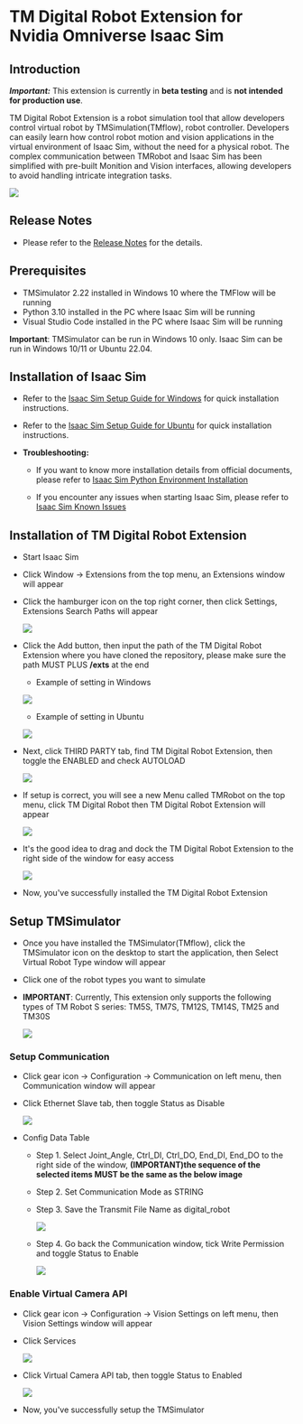 # TM Digital Robot Extension for Nvidia Omniverse Isaac Sim

## Introduction

**_Important:_** This extension is currently in **beta testing** and is **not intended for production use**.

TM Digital Robot Extension is a robot simulation tool that allow developers control virtual robot by TMSimulation(TMflow), robot controller. Developers can easily learn how control robot motion and vision applications in the virtual environment of Isaac Sim, without the need for a physical robot. The complex communication between TMRobot and Isaac Sim has been simplified with pre-built Monition and Vision interfaces, allowing developers to avoid handling intricate integration tasks.

![](images/sample.png)

<!-- ## Communication Architecture

-   TBD -->

## Release Notes

-   Please refer to the [Release Notes](RELEASE_NOTE.md) for the details.

## Prerequisites

-   TMSimulator 2.22 installed in Windows 10 where the TMFlow will be running
-   Python 3.10 installed in the PC where Isaac Sim will be running
-   Visual Studio Code installed in the PC where Isaac Sim will be running

**Important**: TMSimulator can be run in Windows 10 only. Isaac Sim can be run in Windows 10/11 or Ubuntu 22.04.

## Installation of Isaac Sim

-   Refer to the [Isaac Sim Setup Guide for Windows](SETUP_WINDOWS.md) for quick installation instructions.
-   Refer to the [Isaac Sim Setup Guide for Ubuntu](SETUP_UBUNTU.md) for quick installation instructions.
-   **Troubleshooting:**

    -   If you want to know more installation details from official documents, please refer to [Isaac Sim Python Environment Installation](https://docs.omniverse.nvidia.com/isaacsim/latest/installation/install_python.html)

    -   If you encounter any issues when starting Isaac Sim, please refer to [Isaac Sim Known Issues](https://docs.omniverse.nvidia.com/isaacsim/latest/known_issues.html)

## Installation of TM Digital Robot Extension

-   Start Isaac Sim
-   Click Window -> Extensions from the top menu, an Extensions window will appear
-   Click the hamburger icon on the top right corner, then click Settings, Extensions Search Paths will appear

    ![](images/20241211115451.png)

-   Click the Add button, then input the path of the TM Digital Robot Extension where you have cloned the repository, please make sure the path MUST PLUS **/exts** at the end

    -   Example of setting in Windows

    ![](images/20241211160922.png)

    -   Example of setting in Ubuntu

    ![](images/20241211120042.png)

-   Next, click THIRD PARTY tab, find TM Digital Robot Extension, then toggle the ENABLED and check AUTOLOAD

    ![](images/20241211130628.png)

-   If setup is correct, you will see a new Menu called TMRobot on the top menu, click TM Digital Robot then TM Digital Robot Extension will appear

    ![](images/20241211130926.png)

-   It's the good idea to drag and dock the TM Digital Robot Extension to the right side of the window for easy access

    ![](images/20241211131210.png)

-   Now, you've successfully installed the TM Digital Robot Extension

## Setup TMSimulator

-   Once you have installed the TMSimulator(TMflow), click the TMSimulator icon on the desktop to start the application, then Select Virtual Robot Type window will appear

-   Click one of the robot types you want to simulate
-   **IMPORTANT**: Currently, This extension only supports the following types of TM Robot S series: TM5S, TM7S, TM12S, TM14S, TM25 and TM30S

    ![](images/20241220093552.png)

### Setup Communication

-   Click gear icon -> Configuration -> Communication on left menu, then Communication window will appear

-   Click Ethernet Slave tab, then toggle Status as Disable

    ![](images/20241211135513.png)

-   Config Data Table

    -   Step 1. Select Joint_Angle, Ctrl_DI, Ctrl_DO, End_DI, End_DO to the right side of the window, **(IMPORTANT)the sequence of the selected items MUST be the same as the below image**

    -   Step 2. Set Communication Mode as STRING
    -   Step 3. Save the Transmit File Name as digital_robot

        ![](images/20241211135713.png)

    -   Step 4. Go back the Communication window, tick Write Permission and toggle Status to Enable

        ![](images/20241211150426.png)

### Enable Virtual Camera API

-   Click gear icon -> Configuration -> Vision Settings on left menu, then Vision Settings window will appear

-   Click Services

    ![](images/20241211154146.png)

-   Click Virtual Camera API tab, then toggle Status to Enabled

    ![](images/20241211154258.png)

-   Now, you've successfully setup the TMSimulator

<!-- -   Import TMflow sample project **digital_robot_motion_v7.zip** from folder tmflow_sample_project to TMSimulator

-   Play the project, you will see the robot is moving

    ![](images/20241211153813.png) -->

<!-- ## Usage

-   TbD -->
